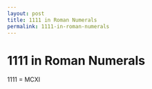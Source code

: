```yaml
---
layout: post
title: 1111 in Roman Numerals
permalink: 1111-in-roman-numerals
---
```


# 1111 in Roman Numerals

1111 = MCXI
